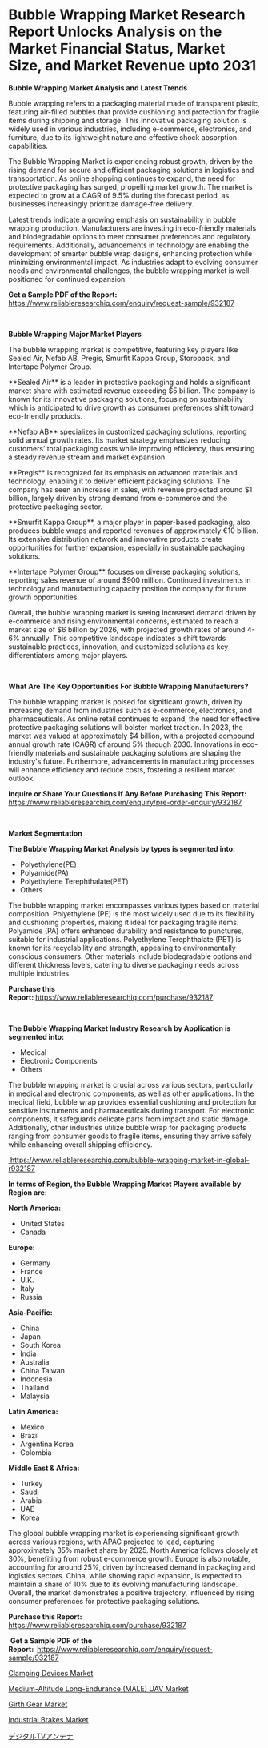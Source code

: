 <p><h1>Bubble Wrapping Market Research Report Unlocks Analysis on the Market Financial Status, Market Size, and Market Revenue upto 2031</h1></p><p><strong>Bubble Wrapping Market Analysis and Latest Trends</strong></p>
<p><p>Bubble wrapping refers to a packaging material made of transparent plastic, featuring air-filled bubbles that provide cushioning and protection for fragile items during shipping and storage. This innovative packaging solution is widely used in various industries, including e-commerce, electronics, and furniture, due to its lightweight nature and effective shock absorption capabilities.</p><p>The Bubble Wrapping Market is experiencing robust growth, driven by the rising demand for secure and efficient packaging solutions in logistics and transportation. As online shopping continues to expand, the need for protective packaging has surged, propelling market growth. The market is expected to grow at a CAGR of 9.5% during the forecast period, as businesses increasingly prioritize damage-free delivery.</p><p>Latest trends indicate a growing emphasis on sustainability in bubble wrapping production. Manufacturers are investing in eco-friendly materials and biodegradable options to meet consumer preferences and regulatory requirements. Additionally, advancements in technology are enabling the development of smarter bubble wrap designs, enhancing protection while minimizing environmental impact. As industries adapt to evolving consumer needs and environmental challenges, the bubble wrapping market is well-positioned for continued expansion.</p></p>
<p><strong>Get a Sample PDF of the Report:&nbsp;</strong> <a href="https://www.reliableresearchiq.com/enquiry/request-sample/932187">https://www.reliableresearchiq.com/enquiry/request-sample/932187</a></p>
<p>&nbsp;</p>
<p><strong>Bubble Wrapping Major Market Players</strong></p>
<p><p>The bubble wrapping market is competitive, featuring key players like Sealed Air, Nefab AB, Pregis, Smurfit Kappa Group, Storopack, and Intertape Polymer Group. </p><p>**Sealed Air** is a leader in protective packaging and holds a significant market share with estimated revenue exceeding $5 billion. The company is known for its innovative packaging solutions, focusing on sustainability which is anticipated to drive growth as consumer preferences shift toward eco-friendly products.</p><p>**Nefab AB** specializes in customized packaging solutions, reporting solid annual growth rates. Its market strategy emphasizes reducing customers’ total packaging costs while improving efficiency, thus ensuring a steady revenue stream and market expansion.</p><p>**Pregis** is recognized for its emphasis on advanced materials and technology, enabling it to deliver efficient packaging solutions. The company has seen an increase in sales, with revenue projected around $1 billion, largely driven by strong demand from e-commerce and the protective packaging sector.</p><p>**Smurfit Kappa Group**, a major player in paper-based packaging, also produces bubble wraps and reported revenues of approximately €10 billion. Its extensive distribution network and innovative products create opportunities for further expansion, especially in sustainable packaging solutions.</p><p>**Intertape Polymer Group** focuses on diverse packaging solutions, reporting sales revenue of around $900 million. Continued investments in technology and manufacturing capacity position the company for future growth opportunities.</p><p>Overall, the bubble wrapping market is seeing increased demand driven by e-commerce and rising environmental concerns, estimated to reach a market size of $6 billion by 2026, with projected growth rates of around 4-6% annually. This competitive landscape indicates a shift towards sustainable practices, innovation, and customized solutions as key differentiators among major players.</p></p>
<p>&nbsp;</p>
<p><strong>What Are The Key Opportunities For Bubble Wrapping Manufacturers?</strong></p>
<p><p>The bubble wrapping market is poised for significant growth, driven by increasing demand from industries such as e-commerce, electronics, and pharmaceuticals. As online retail continues to expand, the need for effective protective packaging solutions will bolster market traction. In 2023, the market was valued at approximately $4 billion, with a projected compound annual growth rate (CAGR) of around 5% through 2030. Innovations in eco-friendly materials and sustainable packaging solutions are shaping the industry's future. Furthermore, advancements in manufacturing processes will enhance efficiency and reduce costs, fostering a resilient market outlook.</p></p>
<p><strong>Inquire or Share Your Questions If Any Before Purchasing This Report:</strong> <a href="https://www.reliableresearchiq.com/enquiry/pre-order-enquiry/932187">https://www.reliableresearchiq.com/enquiry/pre-order-enquiry/932187</a></p>
<p>&nbsp;</p>
<p><strong>Market Segmentation</strong></p>
<p><strong>The Bubble Wrapping Market Analysis by types is segmented into:</strong></p>
<p><ul><li>Polyethylene(PE)</li><li>Polyamide(PA)</li><li>Polyethylene Terephthalate(PET)</li><li>Others</li></ul></p>
<p><p>The bubble wrapping market encompasses various types based on material composition. Polyethylene (PE) is the most widely used due to its flexibility and cushioning properties, making it ideal for packaging fragile items. Polyamide (PA) offers enhanced durability and resistance to punctures, suitable for industrial applications. Polyethylene Terephthalate (PET) is known for its recyclability and strength, appealing to environmentally conscious consumers. Other materials include biodegradable options and different thickness levels, catering to diverse packaging needs across multiple industries.</p></p>
<p><strong>Purchase this Report:&nbsp;</strong><a href="https://www.reliableresearchiq.com/purchase/932187">https://www.reliableresearchiq.com/purchase/932187</a></p>
<p>&nbsp;</p>
<p><strong>The Bubble Wrapping Market Industry Research by Application is segmented into:</strong></p>
<p><ul><li>Medical</li><li>Electronic Components</li><li>Others</li></ul></p>
<p><p>The bubble wrapping market is crucial across various sectors, particularly in medical and electronic components, as well as other applications. In the medical field, bubble wrap provides essential cushioning and protection for sensitive instruments and pharmaceuticals during transport. For electronic components, it safeguards delicate parts from impact and static damage. Additionally, other industries utilize bubble wrap for packaging products ranging from consumer goods to fragile items, ensuring they arrive safely while enhancing overall shipping efficiency.</p></p>
<p><a href="https://www.reliableresearchiq.com/bubble-wrapping-market-in-global-r932187">&nbsp;https://www.reliableresearchiq.com/bubble-wrapping-market-in-global-r932187</a></p>
<p><strong>In terms of Region, the Bubble Wrapping Market Players available by Region are:</strong></p>
<p>
    <p> <strong> North America: </strong>
        <ul>
            <li>United States</li>
            <li>Canada</li>
        </ul>
        </p> 
    <p> <strong> Europe: </strong>
        <ul>
            <li>Germany</li>
            <li>France</li>
            <li>U.K.</li>
            <li>Italy</li>
            <li>Russia</li>
        </ul>
        </p> 
    <p> <strong> Asia-Pacific: </strong>
        <ul>
            <li>China</li>
            <li>Japan</li>
            <li>South Korea</li>
            <li>India</li>
            <li>Australia</li>
            <li>China Taiwan</li>
            <li>Indonesia</li>
            <li>Thailand</li>
            <li>Malaysia</li>
        </ul>
        </p> 
    <p> <strong> Latin America: </strong>
        <ul>
            <li>Mexico</li>
            <li>Brazil</li>
            <li>Argentina Korea</li>
            <li>Colombia</li>
        </ul>
        </p> 
    <p> <strong> Middle East & Africa: </strong>
        <ul>
            <li>Turkey</li>
            <li>Saudi</li>
            <li>Arabia</li>
            <li>UAE</li>
            <li>Korea</li>
        </ul>
    </p>
    </p>
<p><p>The global bubble wrapping market is experiencing significant growth across various regions, with APAC projected to lead, capturing approximately 35% market share by 2025. North America follows closely at 30%, benefiting from robust e-commerce growth. Europe is also notable, accounting for around 25%, driven by increased demand in packaging and logistics sectors. China, while showing rapid expansion, is expected to maintain a share of 10% due to its evolving manufacturing landscape. Overall, the market demonstrates a positive trajectory, influenced by rising consumer preferences for protective packaging solutions.</p></p>
<p><strong>Purchase this Report: </strong><a href="https://www.reliableresearchiq.com/purchase/932187">https://www.reliableresearchiq.com/purchase/932187</a></p>
<p>&nbsp;<strong>Get a Sample PDF of the Report:&nbsp;&nbsp;</strong><a href="https://www.reliableresearchiq.com/enquiry/request-sample/932187">https://www.reliableresearchiq.com/enquiry/request-sample/932187</a></p>
<p><strong></strong></p>
<p><p><a href="https://www.linkedin.com/pulse/what-current-future-prospects-clamping-devices-market-analysis-qyvue?trackingId=UyC4tZiNSIm0S1hBiPDLWQ%3D%3D">Clamping Devices Market</a></p><p><a href="https://issuu.com/reportprime-2/docs/medium-altitude-long-endurance-male_14ec9fd0d68c30">Medium-Altitude Long-Endurance (MALE) UAV Market</a></p><p><a href="https://www.linkedin.com/pulse/girth-gear-market-size-growth-industry-analysis-segmentation-ujbie?trackingId=zhYeFuwbTHCCzkI%2F%2BF%2FTRw%3D%3D">Girth Gear Market</a></p><p><a href="https://medium.com/@juddcusanoxfm/the-global-industrial-brakes-market-is-projected-to-experience-an-annual-growth-rate-of-7-5-6a14e5fa0b8c">Industrial Brakes Market</a></p><p><a href="https://medium.com/@durgin521/digital-tv-antennas-market-%E3%81%AF-%E3%82%B3%E3%82%B9%E3%83%88%E7%AE%A1%E7%90%86%E3%81%A8%E5%8A%B9%E7%8E%87%E5%90%91%E4%B8%8A%E3%82%92%E5%84%AA%E5%85%88%E3%81%97%E3%81%BE%E3%81%99-%E3%81%95%E3%82%89%E3%81%AB-%E5%A0%B1%E5%91%8A%E6%9B%B8%E3%81%AF%E5%B8%82%E5%A0%B4%E3%81%AE%E9%9C%80%E8%A6%81%E9%9D%A2%E3%81%A8%E4%BE%9B%E7%B5%A6%E9%9D%A2%E3%81%AE%E4%B8%A1%E6%96%B9%E3%82%92%E3%82%AB%E3%83%90%E3%83%BC%E3%81%97%E3%81%A6%E3%81%84%E3%81%BE%E3%81%99-digital-tv-antennas-ae23aab19456">デジタルTVアンテナ</a></p></p>